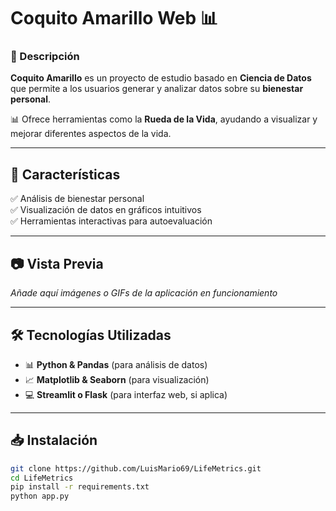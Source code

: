 # Coquito Amarillo Web 📊  

### 📌 Descripción  

**Coquito Amarillo** es un proyecto de estudio basado en **Ciencia de Datos** que permite a los usuarios generar y analizar datos sobre su **bienestar personal**.  

📊 Ofrece herramientas como la **Rueda de la Vida**, ayudando a visualizar y mejorar diferentes aspectos de la vida.  

---

## 🚀 Características  
✅ Análisis de bienestar personal  
✅ Visualización de datos en gráficos intuitivos  
✅ Herramientas interactivas para autoevaluación  

---

## 📷 Vista Previa  
_Añade aquí imágenes o GIFs de la aplicación en funcionamiento_  

---

## 🛠️ Tecnologías Utilizadas  
- 📊 **Python & Pandas** (para análisis de datos)  
- 📈 **Matplotlib & Seaborn** (para visualización)  
- 💻 **Streamlit o Flask** (para interfaz web, si aplica)  

---

## 📥 Instalación  
```sh
git clone https://github.com/LuisMario69/LifeMetrics.git
cd LifeMetrics
pip install -r requirements.txt
python app.py
